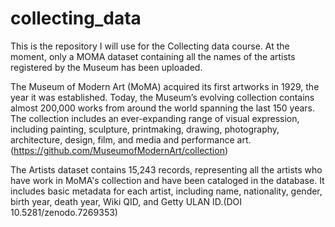 # collecting_data
This is the repository I will use for the Collecting data course.
At the moment, only a MOMA dataset containing all the names of the artists registered by the Museum has been uploaded. 

The Museum of Modern Art (MoMA) acquired its first artworks in 1929, the year it was established. Today, the Museum’s evolving collection contains almost 200,000 works from around the world spanning the last 150 years. The collection includes an ever-expanding range of visual expression, including painting, sculpture, printmaking, drawing, photography, architecture, design, film, and media and performance art. (https://github.com/MuseumofModernArt/collection)

The Artists dataset contains 15,243 records, representing all the artists who have work in MoMA's collection and have been cataloged in the database. It includes basic metadata for each artist, including name, nationality, gender, birth year, death year, Wiki QID, and Getty ULAN ID.(DOI 10.5281/zenodo.7269353)
